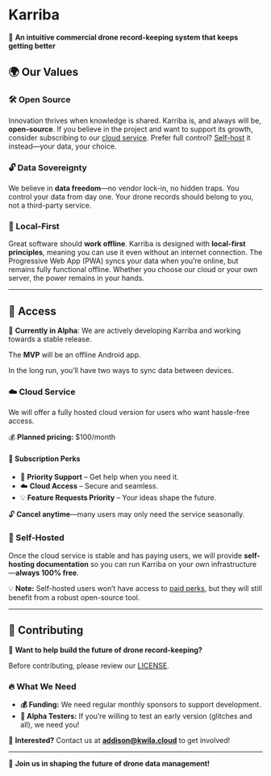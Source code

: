 # Karriba

🚀 **An intuitive commercial drone record-keeping system that keeps getting better**

## 🌍 Our Values

### 🛠 Open Source

Innovation thrives when knowledge is shared. Karriba is, and always will be, **open-source**. If you believe in the project and want to support its growth, consider subscribing to our [cloud service](#cloud-service). Prefer full control? [Self-host](#self-hosted) it instead—your data, your choice.

### 🔓 Data Sovereignty

We believe in **data freedom**—no vendor lock-in, no hidden traps. You control your data from day one. Your drone records should belong to you, not a third-party service.

### 📶 Local-First

Great software should **work offline**. Karriba is designed with **local-first principles**, meaning you can use it even without an internet connection. The Progressive Web App (PWA) syncs your data when you’re online, but remains fully functional offline. Whether you choose our cloud or your own server, the power remains in your hands.

---

## 🔑 Access

🚧 **Currently in Alpha**: We are actively developing Karriba and working towards a stable release.

The **MVP** will be an offline Android app.

In the long run, you’ll have two ways to sync data between devices.

### ☁️ Cloud Service

We will offer a fully hosted cloud version for users who want hassle-free access.

💰 **Planned pricing:** $100/month

#### 🎁 Subscription Perks

- 🚀 **Priority Support** – Get help when you need it.
- ☁️ **Cloud Access** – Secure and seamless.
- 💡 **Feature Requests Priority** – Your ideas shape the future.

🔓 **Cancel anytime**—many users may only need the service seasonally.

### 🏡 Self-Hosted

Once the cloud service is stable and has paying users, we will provide **self-hosting documentation** so you can run Karriba on your own infrastructure—**always 100% free**.

💡 **Note:** Self-hosted users won’t have access to [paid perks](#subscription-perks), but they will still benefit from a robust open-source tool.

---

## 🤝 Contributing

🚀 **Want to help build the future of drone record-keeping?**

Before contributing, please review our [LICENSE](./LICENSE).

### 🔥 What We Need

- **💰 Funding:** We need regular monthly sponsors to support development.
- **🧪 Alpha Testers:** If you’re willing to test an early version (glitches and all), we need you!

📩 **Interested?** Contact us at **[addison@kwila.cloud](mailto:addison@kwila.cloud)** to get involved!

---

🎉 **Join us in shaping the future of drone data management!**

